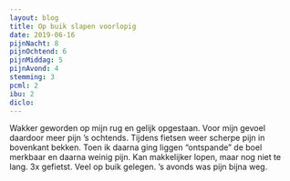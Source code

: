 ```yaml
---
layout: blog
title: Op buik slapen voorlopig
date: 2019-06-16
pijnNacht: 8
pijnOchtend: 6
pijnMiddag: 5
pijnAvond: 4
stemming: 3
pcml: 2
ibu: 2
diclo: 
---
```


Wakker geworden op mijn rug en gelijk opgestaan. Voor mijn gevoel daardoor meer pijn ’s ochtends. Tijdens fietsen weer scherpe pijn in bovenkant bekken. Toen ik daarna ging liggen “ontspande” de boel merkbaar en daarna weinig pijn. Kan makkelijker lopen, maar nog niet te lang. 3x gefietst. Veel op buik gelegen. ’s avonds was pijn bijna weg.

